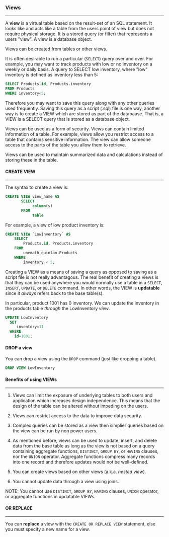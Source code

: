 ### Views
---
A __view__ is a virtual table based on the result-set of an SQL statement. It looks like and acts like a table from the users point of view but does not require physical storage.  It is a stored query (or filter) that represents a users "view".  A view is a database object. 

Views can be created from tables or other views.  


It is often desirable to run a particular (`SELECT`) query over and over.  For example, you may want to track products with low or no inventory on a weekly or daily basis.  A query to SELECT low inventory, where "low" inventory is defined as inventory less than 5:

```sql
SELECT Products.id, Products.inventory 
FROM Products
WHERE inventory<5;
```

Therefore you may want to save this query along with any other queries used frequently.  Saving this query as a script (.sql) file is one way, 
another way is to create a VIEW which are stored as part of the databaase.  That is, a VIEW is a SELECT query that is stored as a database object.  
 
Views can be used as a form of security.  Views can contain limited information of a table.  For example, views allow you restrict access to a table that contains sensitive information.  The view can allow someone access to the parts of the table you allow them to retrieve.  

Views can be used to maintain summarized data and calculations instead of storing these in the table.  


#### CREATE VIEW
---
The syntax to create a view is:

```sql
CREATE VIEW view_name AS
       SELECT 
            column(s)
       FROM 
            table
```

For example,  a view of low product inventory is:

```sql
CREATE VIEW `LowInventory` AS
    SELECT 
        Products.id, Products.inventory
    FROM
        unemath_quinlan.Products
    WHERE
        inventory < 5;
```


Creating a VIEW as a means of saving a query as opposed to saving as a script file is not really advantagous.  The real benefit of creating
a views is that they can be used anywhere you would normally use a table in a `SELECT`, `INSERT`, `UPDATE`, or `DELETE` command.  In other words, the 
VIEW is __updatable__ since it _always_ refers back to the base table(s). 

In particular, product 1001 has 0 inventory.  We can update the inventory in the products table _through_ the LowInventory _view_.

```sql
UPDATE LowInventory
  SET
     inventory=11
  WHERE
    id=1001;
```

#### DROP a view
You can drop a view using the `DROP` command (just like dropping a table).

```sql
DROP VIEW LowInventory
```



#### Benefits of using VIEWs
---
1. Views can limit the exposure of underlying tables to both users and application which increases design independence.  This means that the design of the table can be altered without impeding on the users. 

2. Views can restrict access to the data to improve data security.

3. Complex queries can be stored as a view then simplier queries based on the view can be run by non power users.

4. As mentioned before, views can be used to update, insert, and delete data from the base table as long as the view is not based on a query containing aggregate functions, `DISTINCT`, `GROUP BY`, or `HAVING` clauses, nor the `UNION` operator.  Aggregate functions compress many records into one record and therefore updates would not be well-defined.

5. You can create views based on other views (a.k.a. _nested view_).

6. You cannot update data through a view using joins.

NOTE: You cannot use `DISTINCT`, `GROUP BY`, `HAVING` clauses, `UNION` operator, or aggregate functions in updatable VIEWs.




#### OR REPLACE
---
You can __replace__ a view with the `CREATE OR REPLACE VIEW` statement, else you must specify a new name for a view.
